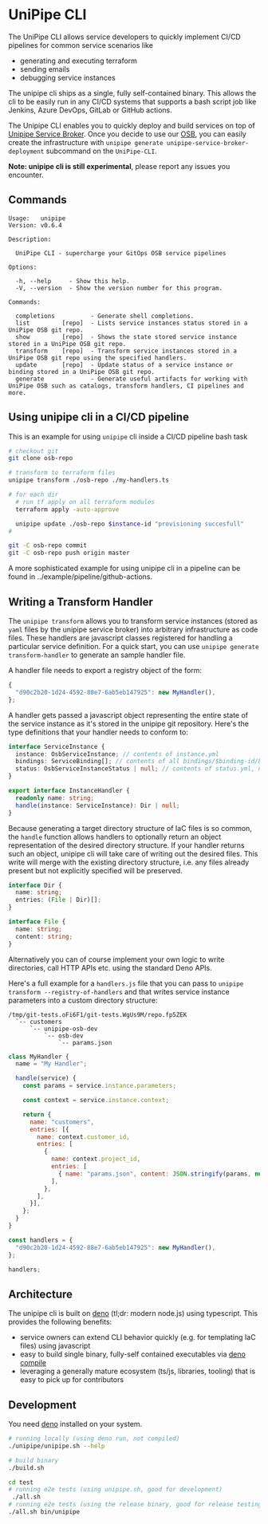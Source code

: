 # UniPipe CLI

The UniPipe CLI allows service developers to quickly implement CI/CD pipelines
for common service scenarios like

- generating and executing terraform
- sending emails
- debugging service instances

The unipipe cli ships as a single, fully self-contained binary. This allows the
cli to be easily run in any CI/CD systems that supports a bash script job like
Jenkins, Azure DevOps, GitLab or GitHub actions.

The Unipipe CLI enables you to quickly deploy and build services on top of
[Unipipe Service Broker](https://github.com/meshcloud/unipipe-service-broker).
Once you decide to use our
[OSB](https://github.com/meshcloud/unipipe-service-broker), you can easily
create the infrastructure with
`unipipe generate unipipe-service-broker-deployment` subcommand on the
`UniPipe-CLI`.

**Note: unipipe cli is still experimental**, please report any issues you
encounter.

## Commands

```text
Usage:   unipipe
Version: v0.6.4

Description:

  UniPipe CLI - supercharge your GitOps OSB service pipelines

Options:

  -h, --help     - Show this help.
  -V, --version  - Show the version number for this program.

Commands:

  completions          - Generate shell completions.
  list         [repo]  - Lists service instances status stored in a UniPipe OSB git repo.
  show         [repo]  - Shows the state stored service instance stored in a UniPipe OSB git repo.
  transform    [repo]  - Transform service instances stored in a UniPipe OSB git repo using the specified handlers.
  update       [repo]  - Update status of a service instance or binding stored in a UniPipe OSB git repo.
  generate             - Generate useful artifacts for working with UniPipe OSB such as catalogs, transform handlers, CI pipelines and more.
```

## Using unipipe cli in a CI/CD pipeline

This is an example for using `unipipe` cli inside a CI/CD pipeline bash task

```bash
# checkout git
git clone osb-repo

# transform to terraform files
unipipe transform ./osb-repo ./my-handlers.ts

# for each dir
  # run tf apply on all terraform modules
  terraform apply -auto-approve

  unipipe update ./osb-repo $instance-id "provisioning succesfull"
#

git -C osb-repo commit
git -C osb-repo push origin master
```

A more sophisticated example for using unipipe cli in a pipeline can be found in ../example/pipeline/github-actions.

## Writing a Transform Handler

The `unipipe transform` allows you to transform service instances (stored as
`yaml` files by the unipipe service broker) into arbitrary infrastructure as
code files. These handlers are javascript classes registered for handling a
particular service definition. For a quick start, you can use
`unipipe generate transform-handler` to generate an sample handler file.

A handler file needs to export a registry object of the form:

```javascript
{
  "d90c2b20-1d24-4592-88e7-6ab5eb147925": new MyHandler(),
};
```

A handler gets passed a javascript object representing the entire state of the
service instance as it's stored in the unipipe git repository. Here's the type
definitions that your handler needs to conform to:

```typescript
interface ServiceInstance {
  instance: OsbServiceInstance; // contents of instance.yml
  bindings: ServiceBinding[]; // contents of all bindings/$binding-id/binding.yml
  status: OsbServiceInstanceStatus | null; // contents of status.yml, null if not available
}

export interface InstanceHandler {
  readonly name: string;
  handle(instance: ServiceInstance): Dir | null;
}
```

Because generating a target directory structure of IaC files is so common, the
`handle` function allows handlers to optionally return an object representation
of the desired directory structure. If your handler returns such an object,
unipipe cli will take care of writing out the desired files. This write will
merge with the existing directory structure, i.e. any files already present but
not explicitly specified will be preserved.

```typescript
interface Dir {
  name: string;
  entries: (File | Dir)[];
}

interface File {
  name: string;
  content: string;
}
```

Alternatively you can of course implement your own logic to write directories,
call HTTP APIs etc. using the standard Deno APIs.

Here's a full example for a `handlers.js` file that you can pass to
`unipipe transform --registry-of-handlers` and that writes service instance
parameters into a custom directory structure:

```text
/tmp/git-tests.oFi6F1/git-tests.WgUs9M/repo.fp5ZEK
  `-- customers
      `-- unipipe-osb-dev
          `-- osb-dev
              `-- params.json
```

```javascript
class MyHandler {
  name = "My Handler";

  handle(service) {
    const params = service.instance.parameters;

    const context = service.instance.context;

    return {
      name: "customers",
      entries: [{
        name: context.customer_id,
        entries: [
          {
            name: context.project_id,
            entries: [
              { name: "params.json", content: JSON.stringify(params, null, 2) },
            ],
          },
        ],
      }],
    };
  }
}

const handlers = {
  "d90c2b20-1d24-4592-88e7-6ab5eb147925": new MyHandler(),
};

handlers;
```

## Architecture

The unipipe cli is built on [deno](https://deno.land) (tl;dr: modern node.js)
using typescript. This provides the following benefits:

- service owners can extend CLI behavior quickly (e.g. for templating IaC files)
  using javascript
- easy to build single binary, fully-self contained executables via
  [deno compile](https://deno.land/manual@v1.8.3/tools/compiler)
- leveraging a generally mature ecosystem (ts/js, libraries, tooling) that is
  easy to pick up for contributors

## Development

You need [deno](https://deno.land) installed on your system.

```bash
# running locally (using deno run, not compiled)
./unipipe/unipipe.sh --help

# build binary
./build.sh

cd test
# running e2e tests (using unipipe.sh, good for development)
 ./all.sh
# running e2e tests (using the release binary, good for release testing)
./all.sh bin/unipipe
```
